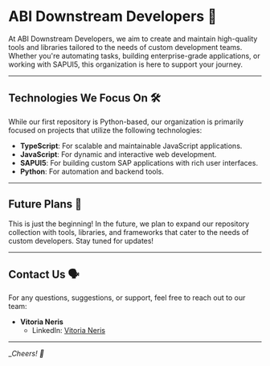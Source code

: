 # ABI Downstream Developers 🚀
At ABI Downstream Developers, we aim to create and maintain high-quality tools and libraries tailored to the needs of custom development teams. Whether you're automating tasks, building enterprise-grade applications, or working with SAPUI5, this organization is here to support your journey.

---

## Technologies We Focus On 🛠️

While our first repository is Python-based, our organization is primarily focused on projects that utilize the following technologies:

- **TypeScript**: For scalable and maintainable JavaScript applications.
- **JavaScript**: For dynamic and interactive web development.
- **SAPUI5**: For building custom SAP applications with rich user interfaces.
- **Python**: For automation and backend tools.

---

## Future Plans 🌟

This is just the beginning! In the future, we plan to expand our repository collection with tools, libraries, and frameworks that cater to the needs of custom developers. Stay tuned for updates!

---

## Contact Us 🗣️

For any questions, suggestions, or support, feel free to reach out to our team:

- **Vitoria Neris**  
  - LinkedIn: [Vitoria Neris](https://www.linkedin.com/in/vitorianeris/)

---

__Cheers! 🥂_
